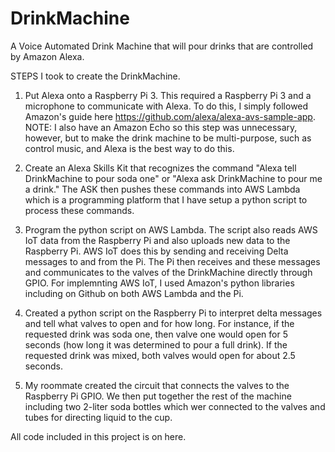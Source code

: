 # DrinkMachine
A Voice Automated Drink Machine that will pour drinks that are controlled by Amazon Alexa.

STEPS I took to create the DrinkMachine.

1. Put Alexa onto a Raspberry Pi 3. This required a Raspberry Pi 3 and a microphone to communicate with Alexa. To do this, I simply followed Amazon's guide here https://github.com/alexa/alexa-avs-sample-app. NOTE: I also have an Amazon Echo so this step was unnecessary, however,  but to make the drink machine to be multi-purpose, such as control music, and Alexa is the best way to do this.

2. Create an Alexa Skills Kit that recognizes the command "Alexa tell DrinkMachine to pour soda one" or "Alexa ask DrinkMachine to pour me a drink." The ASK then pushes these commands into AWS Lambda which is a programming platform that I have setup a python script to process these commands.

3. Program the python script on AWS Lambda. The script also reads AWS IoT data from the Raspberry Pi and also uploads new data to the Raspberry Pi. AWS IoT does this by sending and receiving Delta messages to and from the Pi. The Pi then receives and these messages and communicates to the valves of the DrinkMachine directly through GPIO. For implemnting AWS IoT, I used Amazon's python libraries including on Github on both AWS Lambda and the Pi. 

4. Created a python script on the Raspberry Pi to interpret delta messages and tell what valves to open and for how long. For instance, if the requested drink was soda one, then valve one would open for 5 seconds (how long it was determined to pour a full drink). If the requested drink was mixed, both valves would open for about 2.5 seconds.

5. My roommate created the circuit that connects the valves to the Raspberry Pi GPIO. We then put together the rest of the machine including two 2-liter soda bottles which wer connected to the valves and tubes for directing liquid to the cup. 

All code included in this project is on here.


